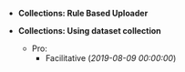 - **Collections: Rule Based Uploader**


- **Collections: Using dataset collection**
  - Pro:
    - Facilitative (*2019-08-09 00:00:00*)

